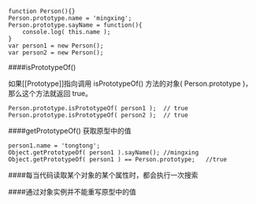     function Person(){}
    Person.prototype.name = 'mingxing';
    Person.prototype.sayName = function(){
        console.log( this.name );
    }
    var person1 = new Person();
    var person2 = new Person();

####isPrototypeOf()

如果[[Prototype]]指向调用 isPrototypeOf() 方法的对象( Person.prototype )，那么这个方法就返回 true。
  
    Person.prototype.isPrototypeOf( person1 );  // true
    Person.prototype.isPrototypeOf( person2 );  // true
    
####getPrototypeOf() 获取原型中的值
    
    person1.name = 'tongtong';
    Object.getPrototypeOf( person1 ).sayName(); //mingxing
    Object.getPrototypeOf( person1 ) == Person.prototype;   //true

####每当代码读取某个对象的某个属性时，都会执行一次搜索

####通过对象实例并不能重写原型中的值

    

